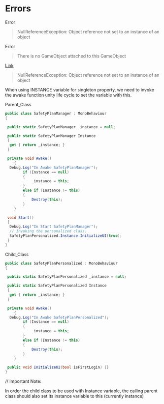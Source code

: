 # Errors

Error

> NullReferenceException: Object reference not set to an instance of an object

Error

> There is no GameObject attached to this GameObject

[Link](https://answers.unity.com/questions/1393443/there-is-no-gameobject-attached-to-this-gameobject.html)

> NullReferenceException: Object reference not set to an instance of an object

When using INSTANCE variable for singleton property, we need to invoke the awake function unity life cycle to set the variable with this.

Parent\_Class

```csharp
public class SafetyPlanManager : MonoBehaviour
{

 public static SafetyPlanManager _instance = null;

 public static SafetyPlanManager Instance
 {
  get { return _instance; }
 }

 private void Awake()
    {
  Debug.Log("In Awake SafetyPlanManager");
        if (Instance == null)
        {
            _instance = this;
        }
        else if (Instance != this)
        {
            Destroy(this);
        }
    }

 void Start()
 {
  Debug.Log("In Start SafetyPlanManager");
  // Invoking the personalized class.
  SafetyPlanPersonalized.Instance.InitializeUI(true);
 }
}
```

Child\_Class

```csharp
public class SafetyPlanPersonalized : MonoBehaviour
{

 public static SafetyPlanPersonalized _instance = null;

 public static SafetyPlanPersonalized Instance
 {
  get { return _instance; }
 }

 private void Awake()
    {
  Debug.Log("In Awake SafetyPlanPersonalized");
        if (Instance == null)
        {
            _instance = this;
        }
        else if (Instance != this)
        {
            Destroy(this);
        }
    }

 public void InitializeUI(bool isFirstLogin) {}
}
```

// Important Note:

In order the child class to be used with Instance variable, the calling parent class should also set its instance variable to this \(currently instance\)

